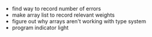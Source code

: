 * find way to record number of errors
* make array list to record relevant weights
* figure out why arrays aren't working with type system
* program indicator light
